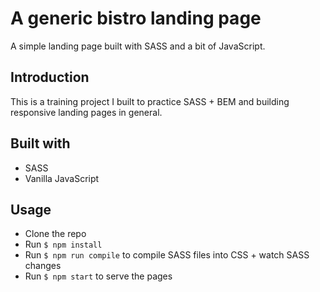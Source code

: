 # A generic bistro landing page
A simple landing page built with SASS and a bit of JavaScript.

## Introduction
This is a training project I built to practice SASS + BEM and building responsive landing pages in general.

## Built with
- SASS
- Vanilla JavaScript

## Usage
- Clone the repo
- Run ```$ npm install```
- Run ```$ npm run compile``` to compile SASS files into CSS + watch SASS changes
- Run ```$ npm start``` to serve the pages
